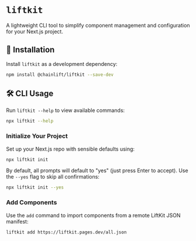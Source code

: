 # `liftkit`

A lightweight CLI tool to simplify component management and configuration for your Next.js project.

## 🚀 Installation

Install `liftkit` as a development dependency:

```bash
npm install @chainlift/liftkit --save-dev
```

## 🛠️ CLI Usage

Run `liftkit --help` to view available commands:

```bash
npx liftkit --help
```

### Initialize Your Project

Set up your Next.js repo with sensible defaults using:

```bash
npx liftkit init
```

By default, all prompts will default to "yes" (just press Enter to accept). Use the `--yes` flag to skip all confirmations:

```bash
npx liftkit init --yes
```

### Add Components

Use the `add` command to import components from a remote LiftKit JSON manifest:

```bash
liftkit add https://liftkit.pages.dev/all.json
```
